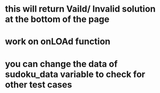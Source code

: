 # this will return  Vaild/ Invalid solution at the bottom of the page 
# work on onLOAd function 
# you can change the data of sudoku_data variable to check for other test cases 